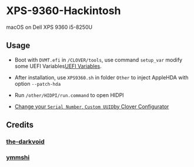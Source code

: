 # XPS-9360-Hackintosh

macOS on Dell XPS 9360 i5-8250U 

## Usage

- Boot with `DVMT.efi` in `/CLOVER/tools`, use command `setup_var` modify some UEFI Variables[UEFI Variables](https://github.com/the-darkvoid/XPS9360-macOS#uefi-variables).

- After installation, use `XPS9360.sh` in folder `Other` to inject AppleHDA with option `--patch-hda`

- Run `/other/HIDPI/run.command` to open HIDPI

- [Change your `Serial Number`, `Custom UUID`by Clover Configurator](https://www.tonymacx86.com/threads/an-idiots-guide-to-imessage.196827/)

## Credits

### [the-darkvoid](https://github.com/the-darkvoid/XPS9360-macOS)

### [ymmshi](https://github.com/ymmshi/XPS-9360)
